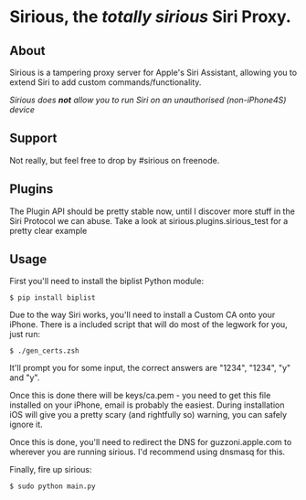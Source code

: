 # Sirious, the _totally sirious_ Siri Proxy.

## About

Sirious is a tampering proxy server for Apple's Siri Assistant, allowing you to extend Siri to add custom commands/functionality.

_Sirious does **not** allow you to run Siri on an unauthorised (non-iPhone4S) device_


## Support

Not really, but feel free to drop by #sirious on freenode.


## Plugins

The Plugin API should be pretty stable now, until I discover more stuff in the Siri Protocol we can abuse. Take a look at sirious.plugins.sirious_test for a pretty clear example


## Usage

First you'll need to install the biplist Python module:

    $ pip install biplist

Due to the way Siri works, you'll need to install a Custom CA onto your iPhone. There is a included script that will do most of the legwork for you, just run:

    $ ./gen_certs.zsh

It'll prompt you for some input, the correct answers are "1234", "1234", "y" and "y".

Once this is done there will be keys/ca.pem - you need to get this file installed on your iPhone, email is probably the easiest.
During installation iOS will give you a pretty scary (and rightfully so) warning, you can safely ignore it.

Once this is done, you'll need to redirect the DNS for guzzoni.apple.com to wherever you are running sirious. I'd recommend using dnsmasq for this.

Finally, fire up sirious:

    $ sudo python main.py
